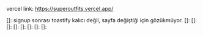 vercel link: https://superoutfits.vercel.app/

[]: signup sonrası toastify kalıcı değil, sayfa değiştiği için gözükmüyor.
[]:
[]:
[]:
[]:
[]:
[]:
[]:
[]:
